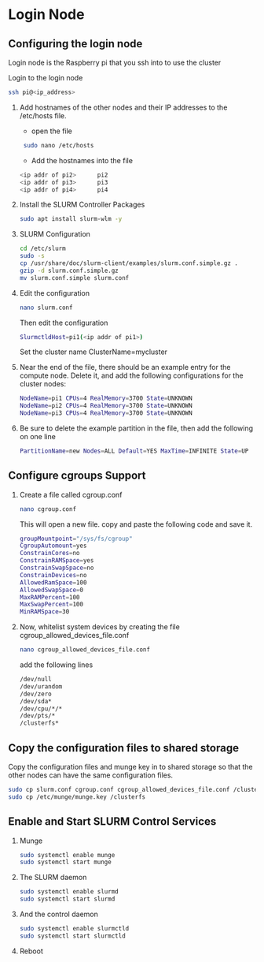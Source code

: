 

# Login Node

## Configuring the login node
Login node is the Raspberry pi that you ssh into to use the cluster

Login to the login node
```bash
ssh pi@<ip_address>
```
1. Add hostnames of the other nodes and their IP addresses to the /etc/hosts file. 

   - open the file
   ```bash
    sudo nano /etc/hosts
    ```
   - Add the hostnames into the file
    ```bash
    <ip addr of pi2>      pi2
    <ip addr of pi3>      pi3
    <ip addr of pi4>      pi4
    ```

2. Install the SLURM Controller Packages
   ```bash
   sudo apt install slurm-wlm -y
   ``` 

3. SLURM Configuration
    ```bash
    cd /etc/slurm
    sudo -s
    cp /usr/share/doc/slurm-client/examples/slurm.conf.simple.gz .
    gzip -d slurm.conf.simple.gz
    mv slurm.conf.simple slurm.conf
    ```

4. Edit the configuration
   ```bash
   nano slurm.conf
   ```
   Then edit the configuration
   ```bash
   SlurmctldHost=pi1(<ip addr of pi1>)
   ```
   Set the cluster name
   ClusterName=mycluster

5. Near the end of the file, there should be an example entry for the compute node. Delete it, and add the following configurations for the cluster nodes:

    ```bash
    NodeName=pi1 CPUs=4 RealMemory=3700 State=UNKNOWN
    NodeName=pi2 CPUs=4 RealMemory=3700 State=UNKNOWN
    NodeName=pi3 CPUs=4 RealMemory=3700 State=UNKNOWN
    
    ```

6. Be sure to delete the example partition in the file, then add the following on one line

   ```bash
   PartitionName=new Nodes=ALL Default=YES MaxTime=INFINITE State=UP
   ```


## Configure cgroups Support

1. Create a file called cgroup.conf
   ```bash
   nano cgroup.conf
   ```
   This will open a new file. copy and paste the following code and save it.
   ```bash
   groupMountpoint="/sys/fs/cgroup"
   CgroupAutomount=yes
   ConstrainCores=no
   ConstrainRAMSpace=yes
   ConstrainSwapSpace=no
   ConstrainDevices=no
   AllowedRamSpace=100
   AllowedSwapSpace=0
   MaxRAMPercent=100
   MaxSwapPercent=100
   MinRAMSpace=30

   ```

2. Now, whitelist system devices by creating the file cgroup_allowed_devices_file.conf
   ```bash
   nano cgroup_allowed_devices_file.conf
   ```
   add the following lines

   ```bash
   /dev/null
   /dev/urandom
   /dev/zero
   /dev/sda*
   /dev/cpu/*/*
   /dev/pts/*
   /clusterfs*
   ```

## Copy the configuration files to shared storage
Copy the configuration files and munge key in to shared storage so that the other nodes can have the same configuration files.

```bash
sudo cp slurm.conf cgroup.conf cgroup_allowed_devices_file.conf /clusterfs
sudo cp /etc/munge/munge.key /clusterfs
```

## Enable and Start SLURM Control Services

1. Munge
   ```bash
   sudo systemctl enable munge
   sudo systemctl start munge
   ```

2. The SLURM daemon
   ```bash
   sudo systemctl enable slurmd
   sudo systemctl start slurmd
   ```

3. And the control daemon
   ```bash
   sudo systemctl enable slurmctld
   sudo systemctl start slurmctld
   ```

4. Reboot